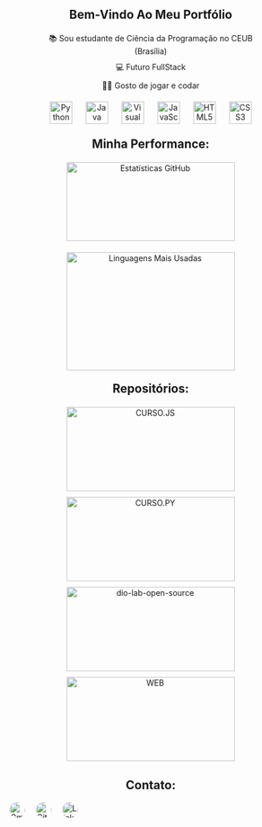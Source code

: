 <div style="margin-top: 20px; text-align: center;">
  <h2>Bem-Vindo Ao Meu Portfólio</h2>

  <ul style="list-style: none; padding: 0; margin: 20px auto; max-width: 400px;">
      <li style="margin-bottom: 10px;">📚 Sou estudante de Ciência da Programação no CEUB (Brasília)</li>
      <li style="margin-bottom: 10px;">💻 Futuro FullStack</li>
      <li>🧑‍💻 Gosto de jogar e codar</li>
  </ul>
</div>

<div style="margin: 20px auto; text-align: center;">
  <img width="40" height="40" src="https://img.icons8.com/dusk/512/python.png" alt="Python" style="margin: 0 10px;"/>
  <img width="40" height="40" src="https://img.icons8.com/dusk/512/java-coffee-cup-logo.png" alt="Java" style="margin: 0 10px;"/>
  <img width="40" height="40" src="https://img.icons8.com/dusk/512/visual-studio.png" alt="Visual Studio" style="margin: 0 10px;"/>
  <img width="40" height="40" src="https://img.icons8.com/dusk/512/javascript.png" alt="JavaScript" style="margin: 0 10px;"/>
  <img width="40" height="40" src="https://img.icons8.com/plasticine/400/html-5.png" alt="HTML5" style="margin: 0 10px;"/>
  <img width="40" height="40" src="https://img.icons8.com/plasticine/400/css3.png" alt="CSS3" style="margin: 0 10px;"/>
</div>

<h2 style="text-align: center; margin-top: 20px;">Minha Performance:</h2>
<div style="margin: 20px auto; text-align: center;">
 <img height="140em" width="300" src="https://github-readme-stats.vercel.app/api?username=OGUTAO&theme=dark&show_icons=true" alt="Estatísticas GitHub" style="margin-bottom: 20px;"/>
 <img height="210em" width="300" src="https://github-readme-stats-git-masterrstaa-rickstaa.vercel.app/api/top-langs/?username=OGUTAO&bg_color=000&border_color=30A3DC&title_color=E94D5F&text_color=FFF" alt="Linguagens Mais Usadas"/>
</div>

<h2 style="text-align: center; margin-top: 20px;">Repositórios:</h2>
<div style="margin: 20px auto; text-align: center;">

 <img width="300" height="150em" src="https://github-readme-stats.vercel.app/api/pin/?username=OGUTAO&repo=CURSO.JS&bg_color=000&border_color=30A3DC&show_icons=true&icon_color=30A3DC&title_color=E94D5F&text_color=FFF" alt="CURSO.JS" style="margin-bottom: 10px;"/>

 <img width="300" height="150em" src="https://github-readme-stats.vercel.app/api/pin/?username=OGUTAO&repo=CURSO.PY&bg_color=000&border_color=30A3DC&show_icons=true&icon_color=30A3DC&title_color=E94D5F&text_color=FFF" alt="CURSO.PY" style="margin-bottom: 10px;"/>

 <img width="300" height="150em" src="https://github-readme-stats.vercel.app/api/pin/?username=OGUTAO&repo=dio-lab-open-source&bg_color=000&border_color=30A3DC&show_icons=true&icon_color=30A3DC&title_color=E94D5F&text_color=FFF" alt="dio-lab-open-source" style="margin-bottom: 10px;"/>

 <img width="300" height="150em" src="https://github-readme-stats.vercel.app/api/pin/?username=OGUTAO&repo=WEB&bg_color=000&border_color=30A3DC&show_icons=true&icon_color=30A3DC&title_color=E94D5F&text_color=FFF" alt="WEB" style="margin-bottom: 10px;"/>
</div>

<h2 style="text-align: center; margin-top: 20px;">Contato:</h2>
<div style="text-align: margin: 20px 0;">

 <a href="mailto:lfsantos.dev@gmail.com" style="text-decoration: none; margin-right: 15px;">
    <img src="https://img.shields.io/badge/-Gmail-%23333?style=for-the-badge&logo=gmail&logoColor=white" alt="Gmail" style="width: em; height: 2em; border-radius: 20px;">
  </a>

  <a href="https://github.com/OGUTAO" target="_blank" style="text-decoration:  none; margin-right: 15px;">
    <img src="https://img.shields.io/badge/GitHub-100000?style=for-the-badge&logo=github&logoColor=white" alt="GitHub" style="width: em; height: 2em; border-radius: 20px;">
  </a>

  <a href="https://www.linkedin.com/in/luiz-felipe-santos-269724324/" target="_blank" style="text-decoration: none;">
    <img src="https://img.shields.io/badge/-LinkedIn-%230077B5?style=for-the-badge&logo=linkedin&logoColor=white" alt="LinkedIn" style="width: em; height: 2em; border-radius: 20px;">
  </a> 
</div> 
